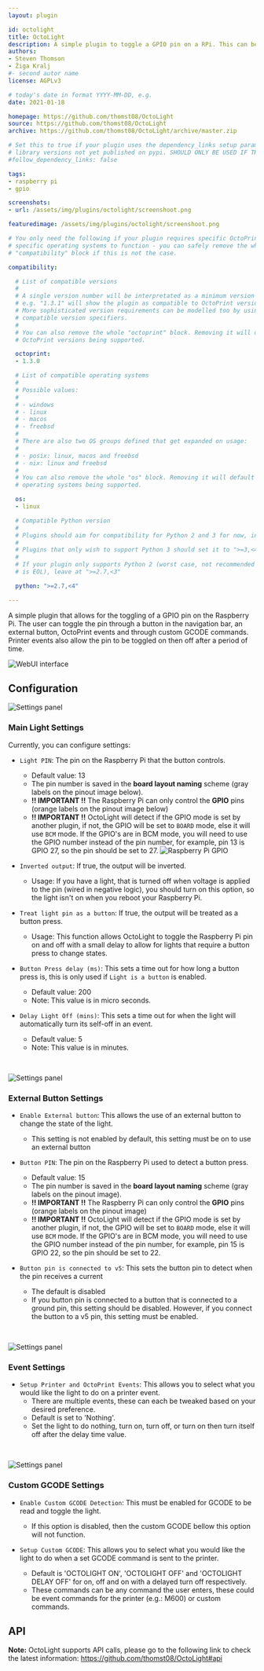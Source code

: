 ```yaml
---
layout: plugin

id: octolight
title: OctoLight
description: A simple plugin to toggle a GPIO pin on a RPi. This can be toggled through a onscreen button, external button, printer events or custom GCODE.
authors:
- Steven Thomson
- Žiga Kralj
#- second autor name
license: AGPLv3

# today's date in format YYYY-MM-DD, e.g.
date: 2021-01-18

homepage: https://github.com/thomst08/OctoLight
source: https://github.com/thomst08/OctoLight
archive: https://github.com/thomst08/OctoLight/archive/master.zip

# Set this to true if your plugin uses the dependency_links setup parameter to include
# library versions not yet published on pypi. SHOULD ONLY BE USED IF THERE IS NO OTHER OPTION!
#follow_dependency_links: false

tags:
- raspberry pi
- gpio

screenshots:
- url: /assets/img/plugins/octolight/screenshoot.png 

featuredimage: /assets/img/plugins/octolight/screenshoot.png

# You only need the following if your plugin requires specific OctoPrint versions or
# specific operating systems to function - you can safely remove the whole
# "compatibility" block if this is not the case.

compatibility:

  # List of compatible versions
  #
  # A single version number will be interpretated as a minimum version requirement,
  # e.g. "1.3.1" will show the plugin as compatible to OctoPrint versions 1.3.1 and up.
  # More sophisticated version requirements can be modelled too by using PEP440
  # compatible version specifiers.
  #
  # You can also remove the whole "octoprint" block. Removing it will default to all
  # OctoPrint versions being supported.

  octoprint:
  - 1.3.0

  # List of compatible operating systems
  #
  # Possible values:
  #
  # - windows
  # - linux
  # - macos
  # - freebsd
  #
  # There are also two OS groups defined that get expanded on usage:
  #
  # - posix: linux, macos and freebsd
  # - nix: linux and freebsd
  #
  # You can also remove the whole "os" block. Removing it will default to all
  # operating systems being supported.

  os:
  - linux

  # Compatible Python version
  #
  # Plugins should aim for compatibility for Python 2 and 3 for now, in which case the value should be ">=2.7,<4".
  #
  # Plugins that only wish to support Python 3 should set it to ">=3,<4".
  #
  # If your plugin only supports Python 2 (worst case, not recommended for newly developed plugins since Python 2
  # is EOL), leave at ">=2.7,<3"

  python: ">=2.7,<4"

---
```


A simple plugin that allows for the toggling of a GPIO pin on the Raspberry Pi. The user can toggle the pin through a button in the navigation bar, an external button, OctoPrint events and through custom GCODE commands. Printer events also allow the pin to be toggled on then off after a period of time.

![WebUI interface](/assets/img/plugins/octolight/screenshoot.png)


## Configuration
![Settings panel](/assets/img/plugins/octolight/settings_main.png)

### Main Light Settings
Currently, you can configure settings:
- `Light PIN`: The pin on the Raspberry Pi that the button controls.
	- Default value: 13
	- The pin number is saved in the **board layout naming** scheme (gray labels on the pinout image below).
	- **!! IMPORTANT !!** The Raspberry Pi can only control the **GPIO** pins (orange labels on the pinout image below)
	- **!! IMPORTANT !!** OctoLight will detect if the GPIO mode is set by another plugin, if not, the GPIO will be set to ``BOARD`` mode, else it will use ``BCM`` mode.  If the GPIO's are in BCM mode, you will need to use the GPIO number instead of the pin number, for example, pin 13 is GPIO 27, so the pin should be set to 27.
	![Raspberry Pi GPIO](/assets/img/plugins/octolight/rpi_gpio.png)

- `Inverted output`: If true, the output will be inverted.
	- Usage: If you have a light, that is turned off when voltage is applied to the pin (wired in negative logic), you should turn on this option, so the light isn't on when you reboot your Raspberry Pi.

- `Treat light pin as a button`: If true, the output will be treated as a button press.
	- Usage: This function allows OctoLight to toggle the Raspberry Pi pin on and off with a small delay to allow for lights that require a button press to change states.

- `Button Press delay (ms)`: This sets a time out for how long a button press is, this is only used if `Light is a button` is enabled.
	- Default value: 200
	- Note: This value is in micro seconds.

- `Delay Light Off (mins)`: This sets a time out for when the light will automatically turn its self-off in an event.
	- Default value: 5
	- Note: This value is in minutes.

<br />

![Settings panel](/assets/img/plugins/octolight/settings_button.png)

### External Button Settings

- `Enable External button`: This allows the use of an external button to change the state of the light.
	- This setting is not enabled by default, this setting must be on to use an external button

- `Button PIN`: The pin on the Raspberry Pi used to detect a button press.
	- Default value: 15
	- The pin number is saved in the **board layout naming** scheme (gray labels on the pinout image).
	- **!! IMPORTANT !!** The Raspberry Pi can only control the **GPIO** pins (orange labels on the pinout image)
	- **!! IMPORTANT !!** OctoLight will detect if the GPIO mode is set by another plugin, if not, the GPIO will be set to ``BOARD`` mode, else it will use ``BCM`` mode.  If the GPIO's are in BCM mode, you will need to use the GPIO number instead of the pin number, for example, pin 15 is GPIO 22, so the pin should be set to 22.

- `Button pin is connected to v5`: This sets the button pin to detect when the pin receives a current
	- The default is disabled
	- If you button pin is connected to a button that is connected to a ground pin, this setting should be disabled.  However, if you connect the button to a v5 pin, this setting must be enabled.

<br />

![Settings panel](/assets/img/plugins/octolight/settings_event.png)

### Event Settings

- `Setup Printer and OctoPrint Events`: This allows you to select what you would like the light to do on a printer event.
	- There are multiple events, these can each be tweaked based on your desired preference.
	- Default is set to 'Nothing'.
	- Set the light to do nothing, turn on, turn off, or turn on then turn itself off after the delay time value.

<br />

![Settings panel](/assets/img/plugins/octolight/settings_gcode.png)

### Custom GCODE Settings

- `Enable Custom GCODE Detection`: This must be enabled for GCODE to be read and toggle the light.
	- If this option is disabled, then the custom GCODE bellow this option will not function.

- `Setup Custom GCODE`: This allows you to select what you would like the light to do when a set GCODE command is sent to the printer.
	- Default is 'OCTOLIGHT ON', 'OCTOLIGHT OFF' and 'OCTOLIGHT DELAY OFF' for on, off and on with a delayed turn off respectively.
	- These commands can be any command the user enters, these could be event commands for the printer (e.g.: M600) or custom commands.


## API

**Note:** OctoLight supports API calls, please go to the following link to check the latest information: https://github.com/thomst08/OctoLight#api
